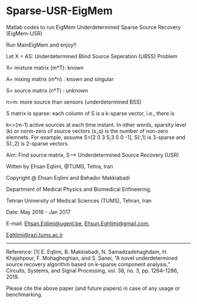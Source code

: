 # Sparse-USR-EigMem
Matlab codes to run EigMem Underdetermined Sparse Source Recovery (EigMem-USR)

Run MainEigMem and enjoy!!

Let X = AS: Underdetermined Blind Source Seperation (UBSS) Problem

X= mixture matrix (m*T): known

A= mixing matrix (m*n) : known and singular

S= source matrix (n*T) : unknown

n>m: more source than sensors (underdetermined BSS)

S matrix is sparse: each column of S is a k-sparse vector, i.e., there is

k<=(m-1) active sources at each time instant. In other words, sparsity
level (k) or norm-zero of source vectors (s_q) is the number of non-zero
elemnets. For example, assume S=[2 0 3 5;3 0 0 -1], S(:,1) is 3-sparse
and S(:,2) is 2-sparse vectors.

Aim: Find  source matrix, S--> Underdetermined Source Recovery (USR)

Witten by Ehsan Eqlimi, @TUMS, Tehra, Iran

Copyright @ Ehsan Eqlimi and Bahador Makkiabadi

Department of Medical Physics and Biomedical Enfineering,

Tehran University of Medical Sciences (TUMS), Tehran, Iran

Date: May 2016 - Jan 2017

E-mail: Ehsan.Eqlimi@ugent.be, Ehsun.Eghlimi@gmail.com,

Eghlimi@razi.tums.ac.ir
**************************************************************************
Reference:
[1] E. Eqlimi, B. Makkiabadi, N. Samadzadehaghdam, H. Khajehpour,
F. Mohagheghian, and S. Sanei, “A novel underdetermined source
recovery algorithm based on k-sparse component analysis,” Circuits,
Systems, and Signal Processing, vol. 38, no. 3, pp. 1264–1286, 2019.

Please cite the above paper (and future papers) in case of any usage or
benchmarking.
